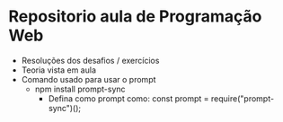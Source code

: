 # Repositorio aula de Programação Web
- Resoluções dos desafios / exercícios
- Teoria vista em aula
- Comando usado para usar o prompt
    - npm install prompt-sync
        - Defina como prompt como: const prompt = require("prompt-sync")();
